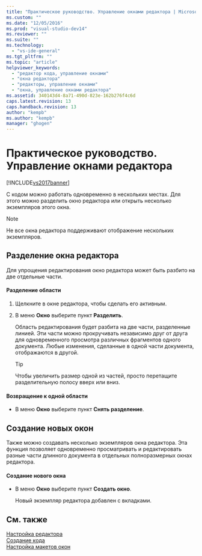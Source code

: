 ```yaml
---
title: "Практическое руководство. Управление окнами редактора | Microsoft Docs"
ms.custom: ""
ms.date: "12/05/2016"
ms.prod: "visual-studio-dev14"
ms.reviewer: ""
ms.suite: ""
ms.technology: 
  - "vs-ide-general"
ms.tgt_pltfrm: ""
ms.topic: "article"
helpviewer_keywords: 
  - "редактор кода, управление окнами"
  - "окна редактора"
  - "редакторы, управление окнами"
  - "окна, управление окнами редактора"
ms.assetid: 340143d4-8a71-490d-823e-162b276f4c6d
caps.latest.revision: 13
caps.handback.revision: 13
author: "kempb"
ms.author: "kempb"
manager: "ghogen"
---
```

# Практическое руководство. Управление окнами редактора
[!INCLUDE[vs2017banner](../code-quality/includes/vs2017banner.md)]

С кодом можно работать одновременно в нескольких местах.  Для этого можно разделить окно редактора или открыть несколько экземпляров этого окна.  
  
> [!NOTE]
>  Не все окна редактора поддерживают отображение нескольких экземпляров.  
  
## Разделение окна редактора  
 Для упрощения редактирования окно редактора может быть разбито на две отдельные части.  
  
#### Разделение области  
  
1.  Щелкните в окне редактора, чтобы сделать его активным.  
  
2.  В меню **Окно** выберите пункт **Разделить**.  
  
     Область редактирования будет разбита на две части, разделенные линией.  Эти части можно прокручивать независимо друг от друга для одновременного просмотра различных фрагментов одного документа.  Любые изменения, сделанные в одной части документа, отображаются в другой.  
  
    > [!TIP]
    >  Чтобы увеличить размер одной из частей, просто перетащите разделительную полосу вверх или вниз.  
  
#### Возвращение к одной области  
  
-   В меню **Окно** выберите пункт **Снять разделение**.  
  
## Создание новых окон  
 Также можно создавать несколько экземпляров окна редактора.  Эта функция позволяет одновременно просматривать и редактировать разные части длинного документа в отдельных полноразмерных окнах редактора.  
  
#### Создание нового окна  
  
-   В меню **Окно** выберите пункт **Создать окно**.  
  
     Новый экземпляр редактора добавлен с вкладками.  
  
## См. также  
 [Настройка редактора](../ide/customizing-the-editor.md)   
 [Создание кода](../ide/writing-code-in-the-code-and-text-editor.md)   
 [Настройка макетов окон](../ide/customizing-window-layouts-in-visual-studio.md)